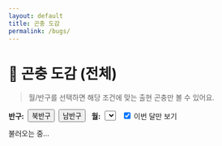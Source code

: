 ```yaml
---
layout: default
title: 곤충 도감
permalink: /bugs/
---
```


# 🐛 곤충 도감 (전체)

> 월/반구를 선택하면 해당 조건에 맞는 출현 곤충만 볼 수 있어요.

<div class="controls card" id="bugs-controls" style="display:flex;gap:12px;align-items:center;flex-wrap:wrap;margin:12px 0;">
  <div style="display:flex;gap:8px;align-items:center;">
    <strong>반구:</strong>
    <button type="button" class="chip" data-hem="n" aria-pressed="true">북반구</button>
    <button type="button" class="chip" data-hem="s" aria-pressed="false">남반구</button>
  </div>

  <div style="display:flex;gap:8px;align-items:center;">
    <strong>월:</strong>
    <select id="month-select-bugs" aria-label="월 선택"></select>
  </div>

  <div style="display:flex;gap:8px;align-items:center;">
    <label><input type="checkbox" id="available-only-bugs" checked> 이번 달만 보기</label>
  </div>
</div>

<div id="bugs-list" class="table-wrap card">불러오는 중…</div>

<script defer src="/assets/js/bugs.js"></script>
